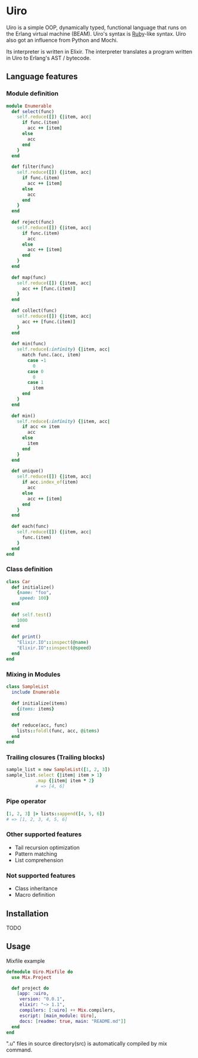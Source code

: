# Uiro

Uiro is a simple OOP, dynamically typed, functional language that runs on the Erlang virtual machine (BEAM).
Uiro's syntax is [Ruby](https://www.ruby-lang.org)-like syntax. Uiro also got an influence from Python and Mochi.

Its interpreter is written in Elixir. The interpreter translates a program written in Uiro to Erlang's AST / bytecode.

## Language features
### Module definition
```ruby
module Enumerable
  def select(func)
    self.reduce([]) {|item, acc|
      if func.(item)
        acc ++ [item]
      else
        acc
      end
    }
  end
  
  def filter(func)
    self.reduce([]) {|item, acc|
      if func.(item)
        acc ++ [item]
      else
        acc
      end
    }
  end
  
  def reject(func)
    self.reduce([]) {|item, acc|
      if func.(item)
        acc
      else
        acc ++ [item]
      end
    }
  end
  
  def map(func)
    self.reduce([]) {|item, acc|
      acc ++ [func.(item)]
    }
  end
  
  def collect(func)
    self.reduce([]) {|item, acc|
      acc ++ [func.(item)]
    }
  end
  
  def min(func)
    self.reduce(:infinity) {|item, acc|
      match func.(acc, item)
        case -1
          0
        case 0
          0
        case 1
          item
      end
    }
  end
  
  def min()
    self.reduce(:infinity) {|item, acc|
      if acc <= item
        acc
      else
        item
      end
    }
  end
  
  def unique()
    self.reduce([]) {|item, acc|
      if acc.index_of(item)
        acc
      else
        acc ++ [item]
      end
    }
  end
  
  def each(func)
    self.reduce([]) {|item, acc|
      func.(item)
    }
  end
end
```


### Class definition
```ruby
class Car
  def initialize()
    {name: "foo",
     speed: 100}
  end
  
  def self.test()
    1000
  end
  
  def print()
    "Elixir.IO"::inspect(@name)
    "Elixir.IO"::inspect(@speed)
  end
end
```

### Mixing in Modules
```ruby
class SampleList
  include Enumerable
  
  def initialize(items)
    {items: items}
  end
  
  def reduce(acc, func)
    lists::foldl(func, acc, @items)
  end
end
```

### Trailing closures (Trailing blocks)
```ruby
sample_list = new SampleList([1, 2, 3])
sample_list.select {|item| item > 1}
           .map {|item| item * 2}
           # => [4, 6]
```

### Pipe operator
```ruby
[1, 2, 3] |> lists::append([4, 5, 6])
# => [1, 2, 3, 4, 5, 6]
```

### Other supported features
- Tail recursion optimization
- Pattern matching
- List comprehension

### Not supported features
- Class inheritance
- Macro definition

## Installation
TODO

## Usage
Mixfile example 
```elixir
defmodule Uiro.Mixfile do
  use Mix.Project

  def project do
    [app: :uiro,
     version: "0.0.1",
     elixir: "~> 1.1",
     compilers: [:uiro] ++ Mix.compilers,
     escript: [main_module: Uiro],
     docs: [readme: true, main: "README.md"]]
  end
end
```
".u" files in source directory(src) is automatically compiled by mix command.
